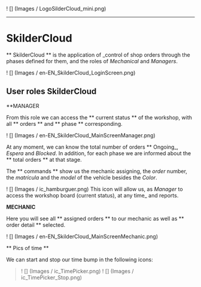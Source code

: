 
! [] (Images / LogoSilderCloud_mini.png)
  
---
  
# SkilderCloud
  
** SkilderCloud ** is the application of _control of shop orders through the phases defined for them, and the roles of _Mechanical_ and _Managers_.
  


! [] (Images / en-EN_SkilderCloud_LoginScreen.png)
  
## User roles SkilderCloud
  
**MANAGER
  
From this role we can access the ** current status ** of the workshop, with all ** orders ** and ** phase ** corresponding.

! [] (Images / en-EN_SkilderCloud_MainScreenManager.png)
  
At any moment, we can know the total number of orders ** Ongoing_, _Espera_ and _Blocked_. In addition, for each phase we are informed about the ** total orders ** at that stage.
  
The ** commands ** show us the mechanic assigning, the _order_ number, the _matrícula_ and the _model_ of the vehicle besides the _Color_.
  

! [] (Images / ic_hamburguer.png) This icon will allow us, as _Manager_ to access the workshop board (current status), at any time_ and reports.


  
**MECHANIC**
  
Here you will see all ** assigned orders ** to our mechanic as well as ** order detail ** selected.
  

! [] (Images / en-EN_SkilderCloud_MainScreenMechanic.png)
  
** Pics of time **
  
We can start and stop our time bump in the following icons:
  
 >! [] (Images / ic_TimePicker.png)
 >! [] (Images / ic_TimePicker_Stop.png)
